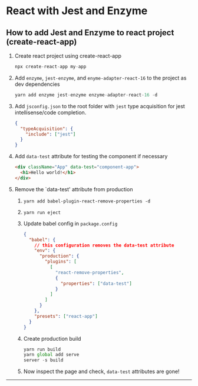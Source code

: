 # React with Jest and Enzyme

## How to add Jest and Enzyme to react project (create-react-app)

1. Create react project using create-react-app

   ```javascript
   npx create-react-app my-app
   ```

2. Add `enzyme`, `jest-enzyme`, and `enyme-adapter-react-16` to the project as dev dependencies

   ```javascript
   yarn add enzyme jest-enzyme enzyme-adapter-react-16 -d
   ```

3. Add `jsconfig.json` to the root folder with `jest` type acquisition for jest intellisense/code completion.

   ```json
   {
     "typeAcquisition": {
       "include": ["jest"]
     }
   }
   ```

4. Add `data-test` attribute for testing the component if necessary

   ```html
   <div className="App" data-test="component-app">
     <h1>Hello world!</h1>
   </div>
   ```

5. Remove the `data-test' attribute from production

   1. `yarn add babel-plugin-react-remove-properties -d`

   1. `yarn run eject`

   1. Update babel config in `package.config`

      ```json
      {
        "babel": {
          // this configuration removes the data-test attribute
          "env": {
            "production": {
              "plugins": [
                [
                  "react-remove-properties",
                  {
                    "properties": ["data-test"]
                  }
                ]
              ]
            }
          },
          "presets": ["react-app"]
        }
      }
      ```

   1. Create production build

      ```javascript
      yarn run build
      yarn global add serve
      server -s build
      ```

   1. Now inspect the page and check, `data-test` attributes are gone!

---
